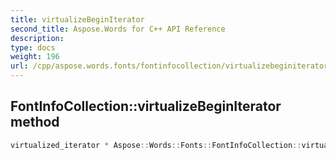 ```yaml
---
title: virtualizeBeginIterator
second_title: Aspose.Words for C++ API Reference
description: 
type: docs
weight: 196
url: /cpp/aspose.words.fonts/fontinfocollection/virtualizebeginiterator/
---
```

## FontInfoCollection::virtualizeBeginIterator method




```cpp
virtualized_iterator * Aspose::Words::Fonts::FontInfoCollection::virtualizeBeginIterator() override
```

